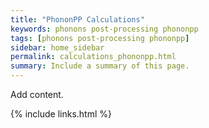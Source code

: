 ```yaml
---
title: "PhononPP Calculations"
keywords: phonons post-processing phononpp
tags: [phonons post-processing phononpp]
sidebar: home_sidebar
permalink: calculations_phononpp.html
summary: Include a summary of this page.
---
```


Add content.

{% include links.html %}